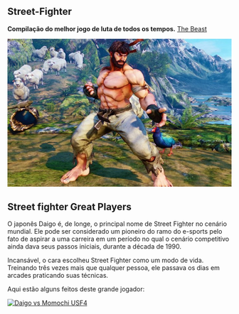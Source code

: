 ## Street-Fighter
**Compilação do melhor jogo de luta de todos os tempos.**
[The Beast](https://www.youtube.com/watch?v=JzS96auqau0&ab_channel=evo2kvids)
  

![Seja um vencedor](artes/ryu.jpg)

## **Street fighter Great Players**

O japonês Daigo é, de longe, o principal nome de Street Fighter no cenário mundial. Ele pode ser considerado um pioneiro do ramo do e-sports pelo fato de aspirar a uma carreira em um período no qual o cenário competitivo ainda dava seus passos iniciais, durante a década de 1990.

Incansável, o cara escolheu Street Fighter como um modo de vida. Treinando três vezes mais que qualquer pessoa, ele passava os dias em arcades praticando suas técnicas.

Aqui estão alguns feitos deste grande jogador: 

[![Daigo vs Momochi USF4](https://res.cloudinary.com/marcomontalbano/image/upload/v1634862964/video_to_markdown/images/youtube--ZRY0aMbSZEM-c05b58ac6eb4c4700831b2b3070cd403.jpg)](https://www.youtube.com/watch?v=ZRY0aMbSZEM&ab_channel=Bur%C3%A7%C3%96zkula "Daigo vs Momochi USF4")
